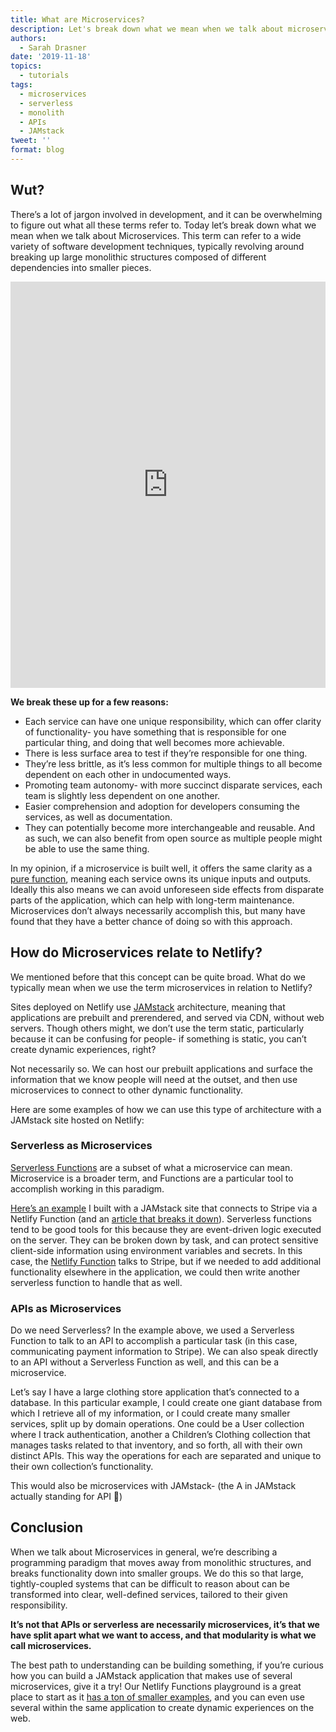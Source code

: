 ```yaml
---
title: What are Microservices?
description: Let's break down what we mean when we talk about microservices.
authors:
  - Sarah Drasner
date: '2019-11-18'
topics:
  - tutorials
tags:
  - microservices
  - serverless
  - monolith
  - APIs
  - JAMstack
tweet: ''
format: blog
---
```

## Wut?

There’s a lot of jargon involved in development, and it can be overwhelming to figure out what all these terms refer to. Today let’s break down what we mean when we talk about Microservices. This term can refer to a wide variety of software development techniques, typically revolving around breaking up large monolithic structures composed of different dependencies into smaller pieces.

<iframe class="no-aspect-ratio" height="650" style="width: 100%;" scrolling="no" title="Microservices" src="https://codepen.io/sdras/embed/pooqRMN?height=265&theme-id=light&default-tab=result" frameborder="no" allowtransparency="true" allowfullscreen="true">
  See the Pen <a href='https://codepen.io/sdras/pen/pooqRMN'>Microservices</a> by Sarah Drasner
  (<a href='https://codepen.io/sdras'>@sdras</a>) on <a href='https://codepen.io'>CodePen</a>.
</iframe>

**We break these up for a few reasons:**

* Each service can have one unique responsibility, which can offer clarity of functionality- you have something that is responsible for one particular thing, and doing that well becomes more achievable.
* There is less surface area to test if they’re responsible for one thing.
* They’re less brittle, as it’s less common for multiple things to all become dependent on each other in undocumented ways.
* Promoting team autonomy- with more succinct disparate services, each team is slightly less dependent on one another.
* Easier comprehension and adoption for developers consuming the services, as well as documentation.
* They can potentially become more interchangeable and reusable. And as such, we can also benefit from open source as multiple people might be able to use the same thing.

In my opinion, if a microservice is built well, it offers the same clarity as a [pure function](https://www.sitepoint.com/functional-programming-pure-functions/), meaning each service owns its unique inputs and outputs. Ideally this also means we can avoid unforeseen side effects from disparate parts of the application, which can help with long-term maintenance. Microservices don’t always necessarily accomplish this, but many have found that they have a better chance of doing so with this approach.

## How do Microservices relate to Netlify?

We mentioned before that this concept can be quite broad. What do we typically mean when we use the term microservices in relation to Netlify?

Sites deployed on Netlify use [JAMstack](https://jamstack.org/) architecture, meaning that applications are prebuilt and prerendered, and served via CDN, without web servers. Though others might, we don’t use the term static, particularly because it can be confusing for people- if something is static, you can’t create dynamic experiences, right?

Not necessarily so. We can host our prebuilt applications and surface the information that we know people will need at the outset, and then use microservices to connect to other dynamic functionality. 

Here are some examples of how we can use this type of architecture with a JAMstack site hosted on Netlify:

### Serverless as Microservices

[Serverless Functions](https://functions.netlify.com/) are a subset of what a microservice can mean. Microservice is a broader term, and Functions are a particular tool to accomplish working in this paradigm.

[Here’s an example](https://github.com/sdras/ecommerce-netlify) I built with a JAMstack site that connects to Stripe via a Netlify Function (and an [article that breaks it down](https://css-tricks.com/lets-build-a-jamstack-e-commerce-store-with-netlify-functions/)). Serverless functions tend to be good tools for this because they are event-driven logic executed on the server. They can be broken down by task, and can protect sensitive client-side information using environment variables and secrets. In this case, the [Netlify Function](https://github.com/sdras/ecommerce-netlify/blob/master/functions/index.js) talks to Stripe, but if we needed to add additional functionality elsewhere in the application, we could then write another serverless function to handle that as well.

### APIs as Microservices

Do we need Serverless? In the example above, we used a Serverless Function to talk to an API to accomplish a particular task (in this case, communicating payment information to Stripe). We can also speak directly to an API without a Serverless Function as well, and this can be a microservice.

Let’s say I have a large clothing store application that’s connected to a database. In this particular example, I could create one giant database from which I retrieve all of my information, or I could create many smaller services, split up by domain operations. One could be a User collection where I track authentication, another a Children’s Clothing collection that manages tasks related to that inventory, and so forth, all with their own distinct APIs. This way the operations for each are separated and unique to their own collection’s functionality.

This would also be microservices with JAMstack- (the A in JAMstack actually standing for API 🙂) 

## Conclusion

When we talk about Microservices in general, we’re describing a programming paradigm that moves away from monolithic structures, and breaks functionality down into smaller groups. We do this so that large, tightly-coupled systems that can be difficult to reason about can be transformed into clear, well-defined services, tailored to their given responsibility.

**It’s not that APIs or serverless are necessarily microservices, it’s that we have split apart what we want to access, and that modularity is what we call microservices.**

The best path to understanding can be building something, if you’re curious how you can build a JAMstack application that makes use of several microservices, give it a try! Our Netlify Functions playground is a great place to start as it [has a ton of smaller examples](https://functions.netlify.com/examples), and you can even use several within the same application to create dynamic experiences on the web.
